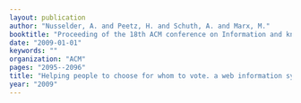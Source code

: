 ```yaml
---
layout: publication
author: "Nusselder, A. and Peetz, H. and Schuth, A. and Marx, M."
booktitle: "Proceeding of the 18th ACM conference on Information and knowledge management"
date: "2009-01-01"
keywords: ""
organization: "ACM"
pages: "2095--2096"
title: "Helping people to choose for whom to vote. a web information system for the 2009 European elections"
year: "2009"
---
```

